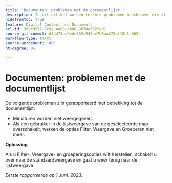 ```yaml
---
title: 'Documenten: problemen met de documentlijst '
description: In dit artikel worden recente problemen beschreven die zijn gemeld met betrekking tot de documentlijst.
hidefromtoc: true
feature: Digital Content and Documents
exl-id: 39bc9972-7c9a-4a00-8b00-9670e502fed1
source-git-commit: d4dd73ea9edc802c945ee7b8aa478bf18b1c662c
workflow-type: tm+mt
source-wordcount: '80'
ht-degree: 0%

---
```


# Documenten: problemen met de documentlijst

<!--This article is on the WF and WFP TOCs. Valid issue, won't fix (Won't fix tab).-->

De volgende problemen zijn gerapporteerd met betrekking tot de documentlijst:

* Miniaturen worden niet weergegeven.
* Als een gebruiker in de lijstweergave van de geselecteerde map overschakelt, werken de opties Filter, Weergave en Groeperen niet meer.

**Oplossing**

Als u Filter-, Weergave- en groeperingsopties wilt herstellen, schakelt u over naar de standaardweergave en gaat u weer terug naar de lijstweergave.

_Eerste rapporteerde op 1 Juni, 2023._
